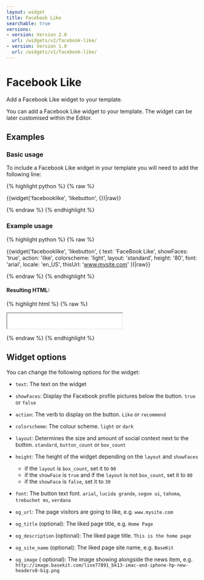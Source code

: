 ```yaml
---
layout: widget
title: Facebook Like
searchable: true
versions:
- version: Version 2.0
  url: /widgets/v2/facebook-like/
- version: Version 1.0
  url: /widgets/v1/facebook-like/
---
```


# Facebook Like

Add a Facebook Like widget to your template.

You can add a Facebook Like widget to your template. The widget can be later customised within the Editor.

## Examples

### Basic usage

To include a Facebook Like widget in your template you will need to add the following line:

{% highlight python %}
{% raw %}

{{widget('facebooklike', 'likebutton', {})|raw}}

{% endraw %}
{% endhighlight %}

### Example usage

{% highlight python %}
{% raw %}

{{widget('facebooklike', 'likebutton', {
  text: 'FaceBook Like',
  showFaces: 'true',
  action: 'like',
  colorscheme: 'light',
  layout: 'standard',
  height: '80',
  font: 'arial',
  locale: 'en_US',
  thisUrl: 'www.mysite.com'
})|raw}}

{% endraw %}
{% endhighlight %}

#### Resulting HTML:

{% highlight html %}
{% raw %}

<div id="page-zones__template-widgets__likebutton" data-name="facebooklike" class="widget  widget--template-widget">
  <div class="bk-facebooklike  facebooklike  widget__facebooklike">
    <iframe src="//www.facebook.com/plugins/like.php..." style="height:40px;"></iframe>
  </div>
</div>

{% endraw %}
{% endhighlight %}

## Widget options

You can change the following options for the widget:

* `text`: The text on the widget

* `showFaces`: Display the Facebook profile pictures below the button. `true` or `false`

* `action`: The verb to display on the button. `Like` or `recommend`

* `colorscheme`: The colour scheme. `light` or `dark`

* `layout`: Determines the size and amount of social context next to the button.
`standard`, `button_count` or `box_count`

* `height`: The height of the widget depending on the `layout` and `showFaces`

  * if the `layout` is `box_count`, set it to `90`
  * if the `showFace` is `true` and if the `layout` is not `box_count`, set it to `80`
  * if the `showFace` is `false`, set it to `30`
  
* `font`: The button text font. `arial`, `lucida grande`, `segoe ui`, `tahoma`, `trebuchet ms`, `verdana`

* `og_url`: The page visitors are going to like, e.g. `www.mysite.com`

* `og_title` (optional): The liked page title, e.g. `Home Page`

* `og_description` (optional): The liked page title. `This is the home page`

* `og_site_name` (optional): The liked page site name, e.g. `BaseKit`

* `og_image` ( optional): The image showing alongside the news item, e.g. `http://image.basekit.com/live77891_bk13-imac-and-iphone-hp-new-headerv8-big.png`
